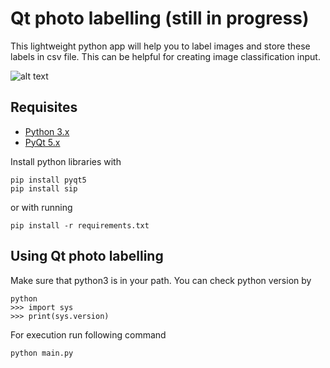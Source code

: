 Qt photo labelling (still in progress)
==============
This lightweight python app will help you to label images and store these labels in csv file. This can be helpful for creating image classification input.

![alt text](https://s0.gifyu.com/images/ezgif-5-8ae94797e3bc.gif)

## Requisites
- [Python 3.x](https://www.python.org "Python Homepage")
- [PyQt 5.x](http://www.riverbankcomputing.co.uk/software/pyqt/download5 "PyQt5 Homepage")

Install python libraries with
```
pip install pyqt5
pip install sip
```
or with running 
```
pip install -r requirements.txt
```

## Using Qt photo labelling
Make sure that python3 is in your path. You can check python version by
```
python
>>> import sys
>>> print(sys.version)
```
For execution run following command
```
python main.py
```
